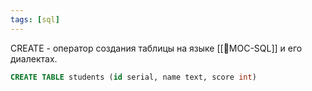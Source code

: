 ```yaml
---
tags: [sql]
---
```


CREATE - оператор создания таблицы на языке [[📙MOC-SQL]] и его диалектах.
```sql
CREATE TABLE students (id serial, name text, score int)
```